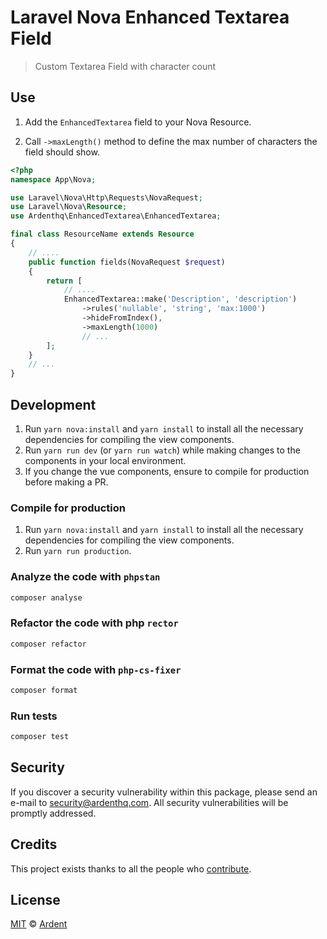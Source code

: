 # Laravel Nova Enhanced Textarea Field

> Custom Textarea Field with character count

## Use

1. Add the `EnhancedTextarea` field to your Nova Resource.

2. Call `->maxLength()` method to define the max number of characters the field should show.

```php
<?php
namespace App\Nova;

use Laravel\Nova\Http\Requests\NovaRequest;
use Laravel\Nova\Resource;
use Ardenthq\EnhancedTextarea\EnhancedTextarea;

final class ResourceName extends Resource
{
    // ....
    public function fields(NovaRequest $request)
    {
        return [
            // ....
            EnhancedTextarea::make('Description', 'description')
                ->rules('nullable', 'string', 'max:1000')
                ->hideFromIndex(),
                ->maxLength(1000)
                // ...
        ];
    }
    // ...
}
```

## Development

1. Run `yarn nova:install` and `yarn install` to install all the necessary dependencies for compiling the view components.
2. Run `yarn run dev` (or `yarn run watch`) while making changes to the components in your local environment.
3. If you change the vue components, ensure to compile for production before making a PR.

### Compile for production

1. Run `yarn nova:install` and `yarn install` to install all the necessary dependencies for compiling the view components.
2. Run `yarn run production`.

### Analyze the code with `phpstan`

```bash
composer analyse
```

### Refactor the code with php `rector`

```bash
composer refactor
```

### Format the code with `php-cs-fixer`

```bash
composer format
```

### Run tests

```bash
composer test
```

## Security

If you discover a security vulnerability within this package, please send an e-mail to security@ardenthq.com. All security vulnerabilities will be promptly addressed.

## Credits

This project exists thanks to all the people who [contribute](../../contributors).

## License

[MIT](LICENSE) © [Ardent](https://ardenthq.com)
